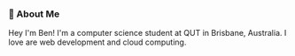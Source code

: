 <!-- ### Hey, I'm Ben <img src="https://media.giphy.com/media/hvRJCLFzcasrR4ia7z/giphy.gif" width="25px"> -->
### 🚀 About Me
Hey I'm Ben! I'm a computer science student at QUT in Brisbane, Australia. I love are web development and cloud computing.  
